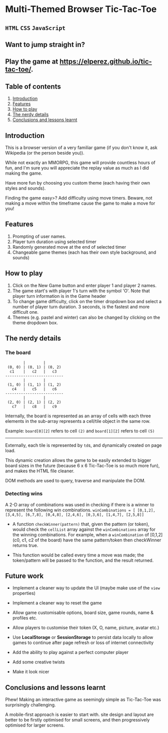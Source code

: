 # Multi-Themed Browser Tic-Tac-Toe
`HTML` `CSS` `JavaScript`
----
## Want to jump straight in?
Play the game at https://elperez.github.io/tic-tac-toe/.
----
## Table of contents
1. [Introduction](#introduction)
2. [Features](#features)
3. [How to play](#how-to-play)
4. [The nerdy details](#the-nerdy-details)
5. [Conclusions and lessons learnt](#conclusions-and-lessons-learnt)

## Introduction
This is a browser version of a very familiar game (if you don't know it, ask Wikipedia (or the person beside you)).

While not exactly an MMORPG, this game will provide countless hours of fun, and I'm sure you will appreciate the replay value as much as I did making the game.

Have more fun by choosing you custom theme (each having their own styles and sounds).

Finding the game easy>? Add difficulty using move timers. Beware, not making a move within the timeframe cause the game to make a move for you!

## Features
1. Prompting of user names.
2. Player turn duration using selected timer
3. Randomly generated move at the end of selected timer
3. Changeable game themes (each has their own style background, and sounds)

## How to play
1. Click on the New Game button and enter player 1 and player 2 names.
2. The game start's with player 1's turn with the symbol 'O'. Note that player turn information is in the Game header
3. To change game difficulty, click on the timer dropdown box and select a number of player turn duration. 3 seconds, is the fastest and more difficult one.
4. Themes (e.g. pastel and winter) can also be changed by clicking on the theme dropdown box.

## The nerdy details

### The board
```
        |        |
 (0, 0) | (0, 1) | (0, 2)
  c1    |   c2   |   c3
--------------------------
        |        |
 (1, 0) | (1, 1) | (1, 2)
   c4   |   c5   |   c6
--------------------------
        |        |
 (2, 0) | (2, 1) | (2, 2)
   c7   |   c8   |   c9
```

Internally, the board is represented as an array of cells with each three elements in the sub-array represents a cell/tile object in the same row.

Example: `board[0][2]` refers to cell `(2)` and `board[1][2]` refers to cell `(5)`

***

Externally, each tile is represented by `td`s, and dynamically created on page load.

This dynamic creation allows the game to be easily extended to bigger board sizes in the future (because 6 x 6 Tic-Tac-Toe is so much more fun), and makes the HTML file cleaner.

DOM methods are used to query, traverse and manipulate the DOM.

### Detecting wins

A 2-D array of combinations was used in checking if there is a winner to represent the following win combinations.
`winCombinations = [
  [0,1,2],
  [3,4,5],
  [6,7,8],
  [0,4,8],
  [2,4,6],
  [0,3,6],
  [1,4,7],
  [2,5,8]]`

* A function `checkWinner(pattern)` that, given the pattern (or token), would check the `cellList` array against the `winCombinations` array for the winning combinations. For example, when a `winCombination` of [0,1,2] (c0, c1, c2 of the board) have the same pattern/token then checkWinner returns true.

* This function would be called every time a move was made; the token/pattern will be passed to the function, and the result returned.

## Future work
* Implement a cleaner way to update the UI (maybe make use of the `view` properties)

* Implement a cleaner way to reset the game

* Allow game customisable options, board size, game rounds, name & profiles etc.

* Allow players to customise their token (X, O, name, picture, avatar etc.)

* Use **LocalStorage** or **SessionStorage** to persist data locally to allow games to continue after page refresh or loss of internet connectivity

* Add the ability to play against a perfect computer player

* Add some creative twists

* Make it look nicer

## Conclusions and lessons learnt
Phew! Making an interactive game as seemingly simple as Tic-Tac-Toe was surprisingly challenging.

A mobile-first approach is easier to start with. site design and layout are better to be firstly optimised for small screens, and then progressively optimised for larger screens.
